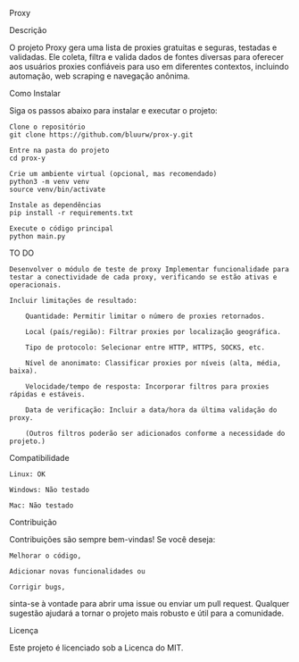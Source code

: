 Proxy

Descrição

O projeto Proxy gera uma lista de proxies gratuitas e seguras, testadas e validadas. Ele coleta, filtra e valida dados de fontes diversas para oferecer aos usuários proxies confiáveis para uso em diferentes contextos, incluindo automação, web scraping e navegação anônima.

Como Instalar

Siga os passos abaixo para instalar e executar o projeto:

    Clone o repositório
    git clone https://github.com/bluurw/prox-y.git

    Entre na pasta do projeto
    cd prox-y

    Crie um ambiente virtual (opcional, mas recomendado)
    python3 -m venv venv
    source venv/bin/activate

    Instale as dependências
    pip install -r requirements.txt

    Execute o código principal
    python main.py

TO DO

    Desenvolver o módulo de teste de proxy Implementar funcionalidade para testar a conectividade de cada proxy, verificando se estão ativas e operacionais.

    Incluir limitações de resultado:

        Quantidade: Permitir limitar o número de proxies retornados.

        Local (país/região): Filtrar proxies por localização geográfica.

        Tipo de protocolo: Selecionar entre HTTP, HTTPS, SOCKS, etc.

        Nível de anonimato: Classificar proxies por níveis (alta, média, baixa).

        Velocidade/tempo de resposta: Incorporar filtros para proxies rápidas e estáveis.

        Data de verificação: Incluir a data/hora da última validação do proxy.

        (Outros filtros poderão ser adicionados conforme a necessidade do projeto.)

Compatibilidade

    Linux: OK

    Windows: Não testado

    Mac: Não testado

Contribuição

Contribuições são sempre bem-vindas! Se você deseja:

    Melhorar o código,

    Adicionar novas funcionalidades ou

    Corrigir bugs,

sinta-se à vontade para abrir uma issue ou enviar um pull request. Qualquer sugestão ajudará a tornar o projeto mais robusto e útil para a comunidade.

Licença

Este projeto é licenciado sob a Licenca do MIT.